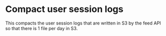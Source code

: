 # Compact user session logs

This compacts the user session logs that are written in S3 by the feed API so that there is 1 file per day in S3.
